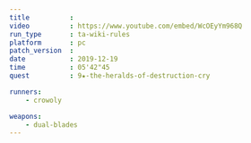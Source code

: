 ```yaml
---
title          :
video          : https://www.youtube.com/embed/WcOEyYm968Q
run_type       : ta-wiki-rules
platform       : pc
patch_version  : 
date           : 2019-12-19
time           : 05'42"45
quest          : 9★-the-heralds-of-destruction-cry

runners:
    - crowoly

weapons:
    - dual-blades
---
```

